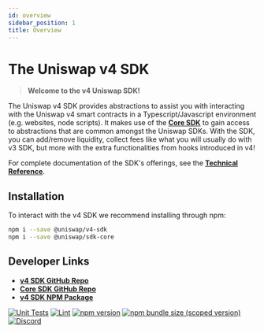 ```yaml
---
id: overview
sidebar_position: 1
title: Overview
---
```


# The Uniswap v4 SDK

> **Welcome to the v4 Uniswap SDK!**

The Uniswap v4 SDK provides abstractions to assist you with interacting with the Uniswap v4 smart contracts in a Typescript/Javascript environment (e.g. websites, node scripts). It makes use of the [**Core SDK**](../core/overview.md) to gain access to abstractions that are common amongst the Uniswap SDKs. With the SDK, you can add/remove liquidity, collect fees like what you will usually do with v3 SDK, but more with the extra functionalities from hooks introduced in v4!

For complete documentation of the SDK's offerings, see the [**Technical Reference**](./reference/overview.md).

## Installation

To interact with the v4 SDK we recommend installing through npm:

```bash
npm i --save @uniswap/v4-sdk
npm i --save @uniswap/sdk-core
```

## Developer Links

- [**v4 SDK GitHub Repo**](https://github.com/Uniswap/sdks/tree/main/sdks/v4-sdk)
- [**Core SDK GitHub Repo**](https://github.com/Uniswap/sdk-core)
- [**v4 SDK NPM Package**](https://www.npmjs.com/package/@uniswap/v4-sdk)

[![Unit Tests](https://github.com/Uniswap/uniswap-v3-sdk/workflows/Unit%20Tests/badge.svg)](https://github.com/Uniswap/sdks/actions?query=workflow%3A%22%22Code+Quality+Checks%22%22++)
[![Lint](https://github.com/Uniswap/uniswap-v3-sdk/workflows/Lint/badge.svg)](https://github.com/Uniswap/sdks/actions?query=workflow%3A%22%22Code+Quality+Checks%22%22++)
[![npm version](https://img.shields.io/npm/v/@uniswap/v4-sdk/latest.svg)](https://www.npmjs.com/package/@uniswap/v4-sdk/v/latest)
[![npm bundle size (scoped version)](https://img.shields.io/bundlephobia/minzip/@uniswap/v4-sdk/latest.svg)](https://bundlephobia.com/result?p=@uniswap/v4-sdk@latest)
[![Discord](https://img.shields.io/badge/discord-join%20chat-blue.svg)](https://discord.com/channels/597638925346930701/607978109089611786)
